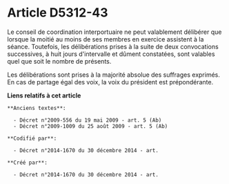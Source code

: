 # Article D5312-43

Le conseil de coordination interportuaire ne peut valablement délibérer que lorsque la moitié au moins de ses membres en
exercice assistent à la séance. Toutefois, les délibérations prises à la suite de deux convocations successives, à huit jours
d'intervalle et dûment constatées, sont valables quel que soit le nombre de présents.

Les délibérations sont prises à la majorité absolue des suffrages exprimés. En cas de partage égal des voix, la voix du
président est prépondérante.

**Liens relatifs à cet article**

	**Anciens textes**:

	  - Décret n°2009-556 du 19 mai 2009 - art. 5 (Ab)
	  - Décret n°2009-1009 du 25 août 2009 - art. 5 (Ab)

	**Codifié par**:

	  - Décret n°2014-1670 du 30 décembre 2014 - art.

	**Créé par**:

	  - Décret n°2014-1670 du 30 décembre 2014 - art.
